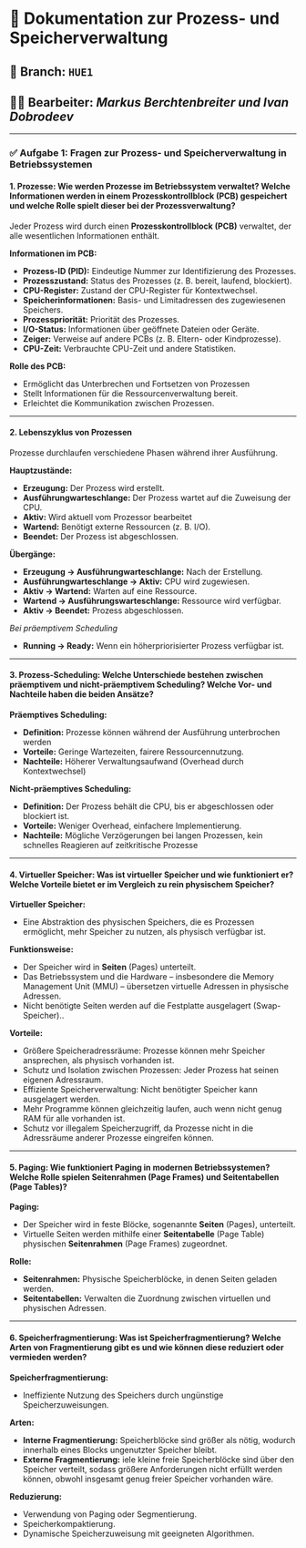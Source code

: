 
# 📄 Dokumentation zur Prozess- und Speicherverwaltung

## 🔀 Branch: `HUE1`

## 🧑‍💻 Bearbeiter: *Markus Berchtenbreiter und Ivan Dobrodeev*

---

### ✅ Aufgabe 1: Fragen zur Prozess- und Speicherverwaltung in Betriebssystemen

#### 1. Prozesse: Wie werden Prozesse im Betriebssystem verwaltet? Welche Informationen werden in einem Prozesskontrollblock (PCB) gespeichert und welche Rolle spielt dieser bei der Prozessverwaltung?

Jeder Prozess wird durch einen **Prozesskontrollblock (PCB)** verwaltet, der alle wesentlichen Informationen enthält.

**Informationen im PCB:**
- **Prozess-ID (PID):** Eindeutige Nummer zur Identifizierung des Prozesses.
- **Prozesszustand:** Status des Prozesses (z. B. bereit, laufend, blockiert).
- **CPU-Register:** Zustand der CPU-Register für Kontextwechsel.
- **Speicherinformationen:** Basis- und Limitadressen des zugewiesenen Speichers.
- **Prozesspriorität:** Priorität des Prozesses.
- **I/O-Status:** Informationen über geöffnete Dateien oder Geräte.
- **Zeiger:** Verweise auf andere PCBs (z. B. Eltern- oder Kindprozesse).
- **CPU-Zeit:** Verbrauchte CPU-Zeit und andere Statistiken.

**Rolle des PCB:**
- Ermöglicht das Unterbrechen und Fortsetzen von Prozessen
- Stellt Informationen für die Ressourcenverwaltung bereit.
- Erleichtet die Kommunikation zwischen Prozessen.

---

#### 2. Lebenszyklus von Prozessen
Prozesse durchlaufen verschiedene Phasen während ihrer Ausführung.

**Hauptzustände:**
- **Erzeugung:** Der Prozess wird erstellt.
- **Ausführungwarteschlange:** Der Prozess wartet auf die Zuweisung der CPU.
- **Aktiv:** Wird aktuell vom Prozessor bearbeitet
- **Wartend:** Benötigt externe Ressourcen (z. B. I/O).
- **Beendet:** Der Prozess ist abgeschlossen.

**Übergänge:**
- **Erzeugung → Ausführungwarteschlange:** Nach der Erstellung.
- **Ausführungwarteschlange → Aktiv:** CPU wird zugewiesen.
- **Aktiv → Wartend:** Warten auf eine Ressource.
- **Wartend → Ausführungswarteschlange:** Ressource wird verfügbar.
- **Aktiv → Beendet:** Prozess abgeschlossen.

*Bei präemptivem Scheduling*
- **Running → Ready:** Wenn ein höherpriorisierter Prozess verfügbar ist.

---

#### 3. Prozess-Scheduling: Welche Unterschiede bestehen zwischen präemptivem und nicht-präemptivem Scheduling? Welche Vor- und Nachteile haben die beiden Ansätze?

**Präemptives Scheduling:**
- **Definition:** Prozesse können während der Ausführung unterbrochen werden
- **Vorteile:** Geringe Wartezeiten, fairere Ressourcennutzung.
- **Nachteile:** Höherer Verwaltungsaufwand (Overhead durch Kontextwechsel)

**Nicht-präemptives Scheduling:**
- **Definition:** Der Prozess behält die CPU, bis er abgeschlossen oder blockiert ist.
- **Vorteile:** Weniger Overhead, einfachere Implementierung.
- **Nachteile:** Mögliche Verzögerungen bei langen Prozessen, kein schnelles Reagieren auf zeitkritische Prozesse

---

#### 4. Virtueller Speicher: Was ist virtueller Speicher und wie funktioniert er? Welche Vorteile bietet er im Vergleich zu rein physischem Speicher?

**Virtueller Speicher:**
- Eine Abstraktion des physischen Speichers, die es Prozessen ermöglicht, mehr Speicher zu nutzen, als physisch verfügbar ist.

**Funktionsweise:**
- Der Speicher wird in **Seiten** (Pages) unterteilt.
- Das Betriebssystem und die Hardware – insbesondere die Memory Management Unit (MMU) – übersetzen virtuelle Adressen in physische Adressen.
- Nicht benötigte Seiten werden auf die Festplatte ausgelagert (Swap-Speicher)..

**Vorteile:**
- Größere Speicheradressräume: Prozesse können mehr Speicher ansprechen, als physisch vorhanden ist.
- Schutz und Isolation zwischen Prozessen: Jeder Prozess hat seinen eigenen Adressraum.
- Effiziente Speicherverwaltung: Nicht benötigter Speicher kann ausgelagert werden.
- Mehr Programme können gleichzeitig laufen, auch wenn nicht genug RAM für alle vorhanden ist.
- Schutz vor illegalem Speicherzugriff, da Prozesse nicht in die Adressräume anderer Prozesse eingreifen können.

---

#### 5. Paging: Wie funktioniert Paging in modernen Betriebssystemen? Welche Rolle spielen Seitenrahmen (Page Frames) und Seitentabellen (Page Tables)?

**Paging:**
- Der Speicher wird in feste Blöcke, sogenannte **Seiten** (Pages), unterteilt.
- Virtuelle Seiten werden mithilfe einer **Seitentabelle** (Page Table) physischen **Seitenrahmen** (Page Frames) zugeordnet.

**Rolle:**
- **Seitenrahmen:** Physische Speicherblöcke, in denen Seiten geladen werden.
- **Seitentabellen:** Verwalten die Zuordnung zwischen virtuellen und physischen Adressen.

---

#### 6. Speicherfragmentierung: Was ist Speicherfragmentierung? Welche Arten von Fragmentierung gibt es und wie können diese reduziert oder vermieden werden?

**Speicherfragmentierung:**
- Ineffiziente Nutzung des Speichers durch ungünstige Speicherzuweisungen.

**Arten:**
- **Interne Fragmentierung:** Speicherblöcke sind größer als nötig, wodurch innerhalb eines Blocks ungenutzter Speicher bleibt.
- **Externe Fragmentierung:** iele kleine freie Speicherblöcke sind über den Speicher verteilt, sodass größere Anforderungen nicht erfüllt werden können, obwohl insgesamt genug freier Speicher vorhanden wäre.

**Reduzierung:**
- Verwendung von Paging oder Segmentierung.
- Speicherkompaktierung.
- Dynamische Speicherzuweisung mit geeigneten Algorithmen.
